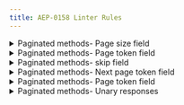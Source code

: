 ```yaml
---
title: AEP-0158 Linter Rules
---
```

<details>
<summary>Paginated methods- Page size field</summary>


# Paginated methods: Page size field

This rule enforces that all `List` and `Search` methods have a
`int32 page_size` field in the request message, as mandated in [AEP-158][].

## Details

This rule looks at any message matching `List*Request` or `Search*Request` and
complains if either the `page_size` field is missing, or if it has any type
other than `int32`.

## Examples

**Incorrect** code for this rule:

```proto
// Incorrect.
message ListBooksRequest {
  string path = 1;
  int32 limit = 2;  // Field name should be `page_size`.
  string page_token = 3;
}
```

```proto
// Incorrect.
message ListBooksRequest {
  string parent = 1;
  uint32 max_page_size = 2;  // Field type should be `int32`.
  string page_token = 3;
}
```

**Correct** code for this rule:

```proto
// Correct.
message ListBooksRequest {
  string parent = 1;
  int32 max_page_size = 2;
  string page_token = 3;
}
```

## Disabling

If you need to violate this rule, use a leading comment above the message (if
the `page_size` field is missing) or above the field (if it is the wrong type).
Remember to also include an [aep.dev/not-precedent][] comment explaining why.

```proto
// (-- api-linter: core::0158::request-page-size-field=disabled
//     aep.dev/not-precedent: We need to do this because reasons. --)
message ListBooksRequest {
  string path = 1;
  int32 limit = 2;
  string page_token = 3;
}
```

If you need to violate this rule for an entire file, place the comment at the
top of the file.

[aep-158]: https://aep.dev/158
[aep.dev/not-precedent]: https://aep.dev/not-precedent

</details>

<details>
<summary>Paginated methods- Page token field</summary>


# Paginated methods: Page token field

This rule enforces that all `List` and `Search` methods have a
`string page_token` field in the request message, as mandated in [AEP-158][].

## Details

This rule looks at any message matching `List*Request` or `Search*Request` and
complains if either the `page_token` field is missing, or if it has any type
other than `string`.

## Examples

**Incorrect** code for this rule:

```proto
// Incorrect.
message ListBooksRequest {
  string path = 1;
  int32 max_page_size = 2;
  string offset = 3;  // Field name should be `page_token`.
}
```

```proto
// Incorrect.
message ListBooksRequest {
  string parent = 1;
  int32 max_page_size = 2;
  bytes page_token = 3;  // Field type should be `string`.
}
```

**Correct** code for this rule:

```proto
// Correct.
message ListBooksRequest {
  string parent = 1;
  int32 max_page_size = 2;
  string page_token = 3;
}
```

## Disabling

If you need to violate this rule, use a leading comment above the message (if
the `page_token` field is missing) or above the field (if it is the wrong type).
Remember to also include an [aep.dev/not-precedent][] comment explaining why.

```proto
// (-- api-linter: core::0158::request-page-token-field=disabled
//     aep.dev/not-precedent: We need to do this because reasons. --)
message ListBooksRequest {
  string name = 1;
  int32 max_page_size = 2;
  string offset = 3;
}
```

If you need to violate this rule for an entire file, place the comment at the
top of the file.

[aep-158]: https://aep.dev/158
[aep.dev/not-precedent]: https://aep.dev/not-precedent

</details>

<details>
<summary>Paginated methods- skip field</summary>


# Paginated methods: skip field

This rule enforces that all `List` and `Search` request `skip` fields have type `int32`, as
mandated in [AEP-158][].

## Details

This rule looks at any message matching `List*Request` or `Search*Request` that
contains a `skip` field, and complains if the field is not a singular `int32`.

## Examples

**Incorrect** code for this rule:

```proto
message ListBooksRequest {
  string parent = 1 [
    (google.api.resource_reference).child_type = "library.googleapis.com/Book",
    (google.api.field_behavior) = REQUIRED
  ];

  int32 max_page_size = 2;

  string page_token = 3;

  string skip = 4;  // Field type should be `int32`.
}
```

**Correct** code for this rule:

```proto
message ListBooksRequest {
  string parent = 1 [
    (google.api.resource_reference).child_type = "library.googleapis.com/Book",
    (google.api.field_behavior) = REQUIRED
  ];

  int32 max_page_size = 2;

  string page_token = 3;

  int32 skip = 4;
}
```

## Disabling

If you need to violate this rule, use a leading comment above the field.
Remember to also include an [aep.dev/not-precedent][] comment explaining why.

```proto
message ListBooksRequest {
  string parent = 1 [
    (google.api.resource_reference).child_type = "library.googleapis.com/Book",
    (google.api.field_behavior) = REQUIRED
  ];

  int32 max_page_size = 2;

  string page_token = 3;

  // (-- api-linter: core::0158::request-skip-field=disabled
  //     aep.dev/not-precedent: We need to do this because reasons. --)
  string skip = 4;
}
```

If you need to violate this rule for an entire file, place the comment at the
top of the file.

[aep-158]: https://aep.dev/158
[aep.dev/not-precedent]: https://aep.dev/not-precedent

</details>

<details>
<summary>Paginated methods- Next page token field</summary>


# Paginated methods: Next page token field

This rule enforces that all `List` and `Search` methods have a
`string next_page_token` field in the response message, as mandated in
[AEP-158][].

## Details

This rule looks at any message matching `List*Response` or `Search*Response`
and complains if either the `next_page_token` field is missing, or if it has
any type other than `string`.

## Examples

**Incorrect** code for this rule:

```proto
// Incorrect.
message ListBooksResponse {
  repeated Book books = 1;
  string next_page = 2;  // Field name should be `next_page_token`.
}
```

```proto
// Incorrect.
message ListBooksResponse {
  repeated Book books = 1;
  bytes next_page_token = 2;  // Field type should be `string`.
}
```

**Correct** code for this rule:

```proto
// Correct.
message ListBooksResponse {
  repeated Book books = 1;
  string next_page_token = 2;
}
```

## Disabling

If you need to violate this rule, use a leading comment above the message (if
the `next_page_token` field is missing) or above the field (if it is the wrong type).
Remember to also include an [aep.dev/not-precedent][] comment explaining why.

```proto
// (-- api-linter: core::0158::response-next-page-token-field=disabled
//     aep.dev/not-precedent: We need to do this because reasons. --)
message ListBooksResponse {
  repeated Book books = 1;
  string next_page = 2;
}
```

If you need to violate this rule for an entire file, place the comment at the
top of the file.

[aep-158]: https://aep.dev/158
[aep.dev/not-precedent]: https://aep.dev/not-precedent

</details>

<details>
<summary>Paginated methods- Page token field</summary>


# Paginated methods: Page token field

This rule enforces that all `List` and `Search` methods have a repeatable field
in the response message, as mandated in [AEP-158][].

## Details

This rule looks at any message matching `List*Response` or `Search*Response`
that has `next_page_token` field and complains if there does not exist a field that is repeated.

## Examples

**Incorrect** code for this rule:

```proto
// Incorrect.
message ListBooksResponse {
  Book books = 1;  // Field should be repeated.
  string next_page_token = 2;
}
```

**Correct** code for this rule:

```proto
// Correct.
message ListBooksResponse {
  repeated Book books = 1;
  string next_page_token = 2;
}
```

## Disabling

If you need to violate this rule, use a leading comment above the message or
above the field. Remember to also include an [aep.dev/not-precedent][] comment
explaining why.

```proto
// (-- api-linter: core::0158::response-repeated-first-field=disabled
//     aep.dev/not-precedent: We need to do this because reasons. --)
message ListBooksResponse {
    Book books = 1;
    string next_page_token = 2;
}
```

If you need to violate this rule for an entire file, place the comment at the
top of the file.

[aep-158]: https://aep.dev/158
[aep.dev/not-precedent]: https://aep.dev/not-precedent

</details>

<details>
<summary>Paginated methods- Unary responses</summary>


# Paginated methods: Unary responses

This rule enforces that all paginated methods (`List` and `Search` methods, or
methods with pagination fields) use unary responses, as mandated in
[AEP-158][].

## Details

This rule looks at any message matching `List*Response` or `Search*Response`,
or any response message that has `next_page_token` field, and complains if the
method uses gRPC server streaming (the `stream` keyword).

## Examples

**Incorrect** code for this rule:

```proto
// Incorrect.
// Streaming is prohibited on paginated responses.
rpc ListBooks(ListBooksRequest) returns (stream ListBooksResponse) {
  option (google.api.http) = {
    get: "/v1/{parent=publishers/*}/books"
  };
}
```

**Correct** code for this rule:

```proto
// Correct.
rpc ListBooks(ListBooksRequest) returns (ListBooksResponse) {
  option (google.api.http) = {
    get: "/v1/{parent=publishers/*}/books"
  };
}
```

## Disabling

If you need to violate this rule, use a leading comment above the message or
above the field. Remember to also include an [aep.dev/not-precedent][] comment
explaining why.

```proto
// (-- api-linter: core::0158::response-unary
//     aep.dev/not-precedent: We need to do this because reasons. --)
rpc ListBooks(ListBooksRequest) returns (stream ListBooksResponse) {
  option (google.api.http) = {
    get: "/v1/{parent=publishers/*}/books"
  };
}
```

If you need to violate this rule for an entire file, place the comment at the
top of the file.

[aep-158]: https://aep.dev/158
[aep.dev/not-precedent]: https://aep.dev/not-precedent

</details>

